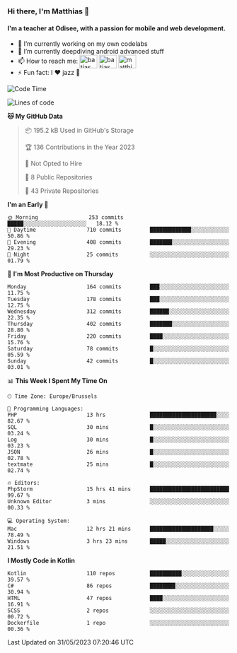 ### Hi there, I'm Matthias 👋

#### I'm a teacher at Odisee, with a passion for mobile and web development.

- 🔭 I’m currently working on my own codelabs
- 🌱 I’m currently deepdiving android advanced stuff
- 📫 How to reach me: <a href="https://dev.to/batjas" target="_blank"><img align="center" src="https://raw.githubusercontent.com/rahuldkjain/github-profile-readme-generator/master/src/images/icons/Social/devto.svg" alt="batjas" height="30" width="40" /></a>
<a href="https://twitter.com/batjas" target="_blank"><img align="center" src="https://raw.githubusercontent.com/rahuldkjain/github-profile-readme-generator/master/src/images/icons/Social/twitter.svg" alt="batjas" height="30" width="40" /></a>
<a href="https://linkedin.com/in/matthiasdruwé" target="_blank"><img align="center" src="https://raw.githubusercontent.com/rahuldkjain/github-profile-readme-generator/master/src/images/icons/Social/linked-in-alt.svg" alt="matthiasdruwé" height="30" width="40" /></a>
- ⚡ Fun fact: I ❤ jazz 🎷


<!--START_SECTION:waka-->
![Code Time](http://img.shields.io/badge/Code%20Time-743%20hrs%2014%20mins-blue)

![Lines of code](https://img.shields.io/badge/From%20Hello%20World%20I%27ve%20Written-1.6%20million%20lines%20of%20code-blue)

**🐱 My GitHub Data** 

> 📦 195.2 kB Used in GitHub's Storage 
 > 
> 🏆 136 Contributions in the Year 2023
 > 
> 🚫 Not Opted to Hire
 > 
> 📜 8 Public Repositories 
 > 
> 🔑 43 Private Repositories 
 > 
**I'm an Early 🐤** 

```text
🌞 Morning                253 commits         █████░░░░░░░░░░░░░░░░░░░░   18.12 % 
🌆 Daytime                710 commits         █████████████░░░░░░░░░░░░   50.86 % 
🌃 Evening                408 commits         ███████░░░░░░░░░░░░░░░░░░   29.23 % 
🌙 Night                  25 commits          ░░░░░░░░░░░░░░░░░░░░░░░░░   01.79 % 
```
📅 **I'm Most Productive on Thursday** 

```text
Monday                   164 commits         ███░░░░░░░░░░░░░░░░░░░░░░   11.75 % 
Tuesday                  178 commits         ███░░░░░░░░░░░░░░░░░░░░░░   12.75 % 
Wednesday                312 commits         ██████░░░░░░░░░░░░░░░░░░░   22.35 % 
Thursday                 402 commits         ███████░░░░░░░░░░░░░░░░░░   28.80 % 
Friday                   220 commits         ████░░░░░░░░░░░░░░░░░░░░░   15.76 % 
Saturday                 78 commits          █░░░░░░░░░░░░░░░░░░░░░░░░   05.59 % 
Sunday                   42 commits          █░░░░░░░░░░░░░░░░░░░░░░░░   03.01 % 
```


📊 **This Week I Spent My Time On** 

```text
🕑︎ Time Zone: Europe/Brussels

💬 Programming Languages: 
PHP                      13 hrs              █████████████████████░░░░   82.67 % 
SQL                      30 mins             █░░░░░░░░░░░░░░░░░░░░░░░░   03.24 % 
Log                      30 mins             █░░░░░░░░░░░░░░░░░░░░░░░░   03.23 % 
JSON                     26 mins             █░░░░░░░░░░░░░░░░░░░░░░░░   02.78 % 
textmate                 25 mins             █░░░░░░░░░░░░░░░░░░░░░░░░   02.74 % 

🔥 Editors: 
PhpStorm                 15 hrs 41 mins      █████████████████████████   99.67 % 
Unknown Editor           3 mins              ░░░░░░░░░░░░░░░░░░░░░░░░░   00.33 % 

💻 Operating System: 
Mac                      12 hrs 21 mins      ████████████████████░░░░░   78.49 % 
Windows                  3 hrs 23 mins       █████░░░░░░░░░░░░░░░░░░░░   21.51 % 
```

**I Mostly Code in Kotlin** 

```text
Kotlin                   110 repos           ██████████░░░░░░░░░░░░░░░   39.57 % 
C#                       86 repos            ████████░░░░░░░░░░░░░░░░░   30.94 % 
HTML                     47 repos            ████░░░░░░░░░░░░░░░░░░░░░   16.91 % 
SCSS                     2 repos             ░░░░░░░░░░░░░░░░░░░░░░░░░   00.72 % 
Dockerfile               1 repo              ░░░░░░░░░░░░░░░░░░░░░░░░░   00.36 % 
```




 Last Updated on 31/05/2023 07:20:46 UTC
<!--END_SECTION:waka-->
